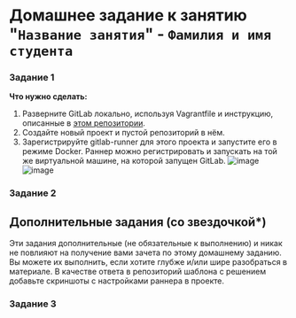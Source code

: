 # Домашнее задание к занятию "`Название занятия`" - `Фамилия и имя студента`


### Задание 1
**Что нужно сделать:** 
1. Разверните GitLab локально, используя Vagrantfile и инструкцию, описанные в [этом репозитории](https://github.com/netology-code/sdvps-materials/tree/main/gitlab). 
2. Создайте новый 
проект и пустой репозиторий в нём. 
3. Зарегистрируйте gitlab-runner для этого проекта и запустите его в режиме Docker. Раннер можно регистрировать и запускать на той же виртуальной машине, 
на которой запущен GitLab.
![image](https://user-images.githubusercontent.com/106932460/211937409-69b67932-5f0a-4cc3-a186-8b7ae9db4708.png) 
![image](https://user-images.githubusercontent.com/106932460/211937528-8ce6fd98-c39b-4b7e-bcc5-9473b0142d95.png)


### Задание 2


## Дополнительные задания (со звездочкой*)

Эти задания дополнительные (не обязательные к выполнению) и никак не повлияют на получение вами зачета по этому домашнему заданию. Вы можете их выполнить, если хотите глубже и/или шире 
разобраться в материале.
В качестве ответа в репозиторий шаблона с решением добавьте скриншоты с настройками раннера в проекте.
### Задание 3

